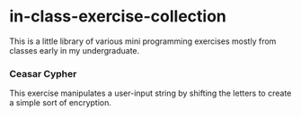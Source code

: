 ﻿# in-class-exercise-collection
This is a little library of various mini programming exercises mostly from classes early in my undergraduate.

### Ceasar Cypher
This exercise manipulates a user-input string by shifting the letters to create a simple sort of encryption.
